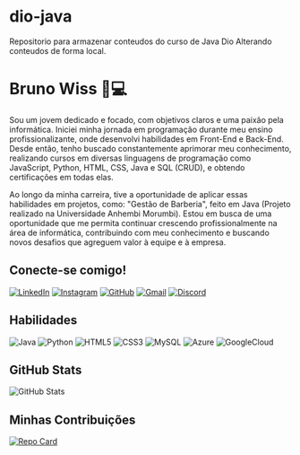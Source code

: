 # dio-java
Repositorio para armazenar conteudos do curso de Java Dio
Alterando conteudos de forma local.

# Bruno Wiss 📲💻

Sou um jovem dedicado e focado, com objetivos claros e uma paixão pela informática. Iniciei minha jornada em programação durante meu ensino profissionalizante, onde desenvolvi habilidades em Front-End e Back-End. Desde então, tenho buscado constantemente aprimorar meu conhecimento, realizando cursos em diversas linguagens de programação como JavaScript, Python, HTML, CSS, Java e SQL (CRUD), e obtendo certificações em todas elas. 

 Ao longo da minha carreira, tive a oportunidade de aplicar essas habilidades em projetos, como: "Gestão de Barberia", feito em Java (Projeto realizado na Universidade Anhembi Morumbi). Estou em busca de uma oportunidade que me permita continuar crescendo profissionalmente na área de informática, contribuindo com meu conhecimento e buscando novos desafios que agreguem valor à equipe e à empresa.

## Conecte-se comigo!
[![LinkedIn](https://img.shields.io/badge/LinkedIn-0077B5?style=for-the-badge&logo=linkedin&logoColor=white)](https://www.linkedin.com/in/wissbruno/)
[![Instagram](https://img.shields.io/badge/-Instagram-%23E4405F?style=for-the-badge&logo=instagram&logoColor=white)](https://www.instagram.com/wissbruno/)
[![GitHub](https://img.shields.io/badge/GitHub-100000?style=for-the-badge&logo=github&logoColor=white)](https://github.com/wissbruno)
[![Gmail](https://img.shields.io/badge/Gmail-333333?style=for-the-badge&logo=gmail&logoColor=red)](mailto:brunourw@gmail.com)
[![Discord](https://img.shields.io/badge/Discord-7289DA?style=for-the-badge&logo=discord&logoColor=white)](https://discord.com/channels/@wissbruno/)

## Habilidades
![Java](https://img.shields.io/badge/java-%23ED8B00.svg?style=for-the-badge&logo=openjdk&logoColor=white)
![Python](https://img.shields.io/badge/python-3670A0?style=for-the-badge&logo=python&logoColor=ffdd54)
![HTML5](https://img.shields.io/badge/HTML5-E34F26?style=for-the-badge&logo=html5&logoColor=white)
![CSS3](https://img.shields.io/badge/CSS3-1572B6?style=for-the-badge&logo=css3&logoColor=white)
![MySQL](https://img.shields.io/badge/MySQL-00000F?style=for-the-badge&logo=mysql&logoColor=white)
![Azure](https://img.shields.io/badge/Azure-blue?style=for-the-badge&logo=microsoft%20azure&logoColor=blue&labelColor=FFFFFF&link=https%3A%2F%2Fimages.app.goo.gl%2FK7PN1jYJd57x4q7A8)
![GoogleCloud](https://img.shields.io/badge/GoogleCloud-%234285F4.svg?style=for-the-badge&logo=google-cloud&logoColor=white)

## GitHub Stats
![GitHub Stats](https://github-readme-stats.vercel.app/api?username=wissbruno&theme=transparent&bg_color=000&border_color=0000FF&show_icons=true&icon_color=0000FF&title_color=0000FF&text_color=FFF)

## Minhas Contribuições
[![Repo Card](https://github-readme-stats.vercel.app/api/pin/?username=wissbruno&repo=dio-lab-open-source&bg_color=000&border_color=0000FF&show_icons=true&icon_color=0000FF&title_color=0000FF&text_color=FFF)](https://github.com/wissbruno/dio-lab-open-source)